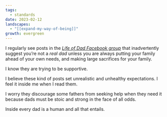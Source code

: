```yaml
---
tags:
  - standards
date: 2023-02-12
landscapes:
  - "[[expand-my-way-of-being]]"
growth: evergreen
---
```

I regularly see posts in the _[Life of Dad Facebook group](https://www.facebook.com/lifeofdad)_ that inadvertently suggest you’re not a _real dad_ unless you are always putting your family ahead of your own needs, and making large sacrifices for your family.

I know they are trying to be supportive.

I believe these kind of posts set unrealistic and unhealthy expectations. I feel it inside me when I read them.

I worry they discourage some fathers from seeking help when they need it because dads must be stoic and strong in the face of all odds.

Inside every dad is a human and all that entails.